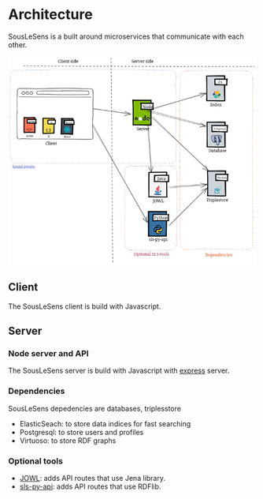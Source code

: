 # Architecture

SousLeSens is a built around microservices that communicate with each other.

![image](../images/architecture.png)

## Client

The SousLeSens client is build with Javascript.

## Server

### Node server and API

The SousLeSens server is build with Javascript with [express](https://expressjs.com/)
server.

### Dependencies

SousLeSens depedencies are databases, triplesstore

- ElasticSeach: to store data indices for fast searching
- Postgresql: to store users and profiles
- Virtuoso: to store RDF graphs

### Optional tools

- [JOWL](https://github.com/souslesens/jowl): adds API routes that use Jena library.
- [sls-py-api](https://github.com/souslesens/sls-py-api): adds API routes that use RDFlib.
